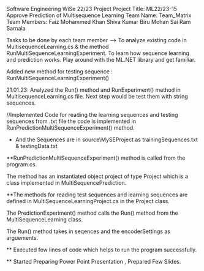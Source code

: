 Software Engineering WiSe 22/23 Project
Project Title: ML22/23-15	Approve Prediction of Multisequence Learning 
Team Name: Team_Matrix
Team Members: Faiz Mohammed Khan
              Shiva Kumar Biru
              Mohan Sai Ram Sarnala

Tasks to be done by each team member  -->
                                        To analyze existing code in MultisequenceLearning.cs & the method RunMultiSequenceLearningExperiment.
                                        To learn how sequence learning and prediction works.
                                        Play around with the ML.NET library and get familiar.

Added new method for testing sequence : RunMultiSequenceLearningExperiment()

21.01.23: Analyzed the Run() method and RunExperiment() method in MultisequenceLearning.cs file. Next step would be test them with string sequences.

//Implemented Code for reading the learning sequences and testing sequences from .txt file the code is implemented in RunPredictionMultiSequenceExperiment() method.

* And the Sequences are in source\MySEProject as trainingSequences.txt & testingData.txt

**RunPredictionMultiSequenceExperiment() method is called from the program.cs.

The method has an instantiated object project of type Project which is a class implemented in MultiSequencePrediction.

**The methods for reading test sequences and learning sequences are defined in MultiSequenceLearningProject.cs in the Project class.

The PredictionExperiment() method calls the Run() method from the MultiSequenceLearning class.

The Run() method takes in seqences and the encoderSettings as arguements.

** Executed few lines of code which helps to run the program successfully.

** Started Preparing Power Point Presentation , Prepared Few Slides.
                                        
                                         